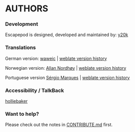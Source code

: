 AUTHORS
=======

### Development
Escapepod is designed, developed and maintained by: [y20k](https://github.com/y20k)

### Translations

German version: [waweic](https://hosted.weblate.org/user/waweic/) | [weblate version history](https://hosted.weblate.org/changes/?lang=de&project=escapepod)

Norwegian version: [Allan Nordhøy](https://hosted.weblate.org/user/kingu/) | [weblate version history](https://hosted.weblate.org/changes/?lang=nb_NO&project=escapepod)

Portuguese version [Sérgio Marques](https://hosted.weblate.org/user/S%C3%A9rgioMarques/) | [weblate version history](https://hosted.weblate.org/changes/?lang=pt&project=escapepod)

### Accessibility / TalkBack
[holliebaker](https://github.com/holliebaker)

### Want to help?
Please check out the notes in [CONTRIBUTE.md](https://github.com/y20k/escapepod/blob/master/CONTRIBUTE.md) first.